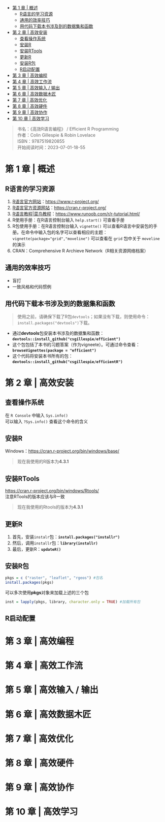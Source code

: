 - [第 1 章 | 概述](#第-1-章--概述)
  - [R语言的学习资源](#r语言的学习资源)
  - [通用的效率技巧](#通用的效率技巧)
  - [用代码下载本书涉及到的数据集和函数](#用代码下载本书涉及到的数据集和函数)
- [第 2 章 | 高效安装](#第-2-章--高效安装)
  - [查看操作系统](#查看操作系统)
  - [安装R](#安装r)
  - [安装RTools](#安装rtools)
  - [更新R](#更新r)
  - [安装R包](#安装r包)
  - [R启动配置](#r启动配置)
- [第 3 章 | 高效编程](#第-3-章--高效编程)
- [第 4 章 | 高效工作流](#第-4-章--高效工作流)
- [第 5 章 | 高效输入 / 输出](#第-5-章--高效输入--输出)
- [第 6 章 | 高效数据木匠](#第-6-章--高效数据木匠)
- [第 7 章 | 高效优化](#第-7-章--高效优化)
- [第 8 章 | 高效硬件](#第-8-章--高效硬件)
- [第 9 章 | 高效协作](#第-9-章--高效协作)
- [第 10 章 | 高效学习](#第-10-章--高效学习)

>书名：《高效R语言编程》 / Efficient R Programming  
>作者：Colin Gillespie & Robin Lovelace  
>ISBN：9787519820855  
>开始阅读时间：2023-07-01-18-55  
# 第 1 章 | 概述
## R语言的学习资源
1. [R语言官方网站](https://www.r-project.org/)：https://www.r-project.org/  
2. [R语言官方资源网站](https://cran.r-project.org/)：https://cran.r-project.org/  
3. [R语言教程|菜鸟教程](https://www.runoob.com/r/r-tutorial.html)：https://www.runoob.com/r/r-tutorial.html/  
4. R使用手册：在R语言控制台输入 `help.start()` 可查看手册  
5. R包使用手册：在R语言控制台输入 `vignette()` 可以查看R语言中安装包的手册。在命令中输入包的名字可以查看相应的主题：`vignette(package="grid","moveline")` 可以查看在 `grid` 包中关于 `moveline` 的演示  
6. CRAN：Comprehensive R Archieve Network（R相关资源网络档案）
## 通用的效率技巧
- 盲打
- 一致风格和代码惯例
## 用代码下载本书涉及到的数据集和函数
>使用之前，请确保下载了R包`devtools`；如果没有下载，则使用命令：`install.packages("devtools")`下载。  

- 通过**devtools**包安装本书涉及的数据集和函数：**`devtools::install_github("csgillespie/efficient")`**  
- 这个包包括了本书的习题答案（作为vigneete）。可通过命令查看：**`browseVignettes(package = "efficient")`**  
- 这个代码将安装本书所有的包：**`devtools::install_github("csgillespie/efficientR")`**
# 第 2 章 | 高效安装
## 查看操作系统
在 `R Console` 中输入 `Sys.info()`  
可以输入 `?Sys.info()` 查看这个命令的含义
## 安装R
Windows：https://cran.r-project.org/bin/windows/base/  
>现在我使用的R版本为**4.3.1**
## 安装RTools
https://cran.r-project.org/bin/windows/Rtools/  
注意RTools的版本应该与R一致  
>现在我使用的Rtools的版本为**4.3.1**

## 更新R
1. 首先，安装`instalr`包：**`install.packages("installr")`**
2. 然后，调用`installr`包：**`library(installr)`**
3. 最后，更新R：**`updateR()`**

## 安装R包
```R
pkgs = c ("raster", "leaflet", "rgeos") #包名
install.packages(pkgs)
```
可以多次使用**pkgs**对象来加载上述的三个包
```R
inst = lapply(pkgs, library, character.only = TRUE) #加载所有包
```
## R启动配置

# 第 3 章 | 高效编程
# 第 4 章 | 高效工作流
# 第 5 章 | 高效输入 / 输出
# 第 6 章 | 高效数据木匠
# 第 7 章 | 高效优化
# 第 8 章 | 高效硬件
# 第 9 章 | 高效协作
# 第 10 章 | 高效学习